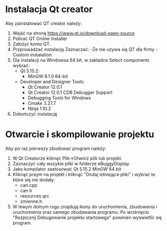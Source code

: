 # Instalacja Qt creator
Aby zainstalować QT creator należy:
1. Wejść na stronę https://www.qt.io/download-open-source
2. Pobrać QT Online Installer
3. Założyć konto QT.
4. Przprowadzać instalację Zaznaczać:
   -Że nie używa się QT dla firmy
   -Custom instalation
5. Dla instalacji na Windowsa 64 bit, w zakładce Select components wybrać:
   - Qt 5.15.2:
     - MinGW 8.1.0 64-bit
   - Developer and Designer Tools:
     - Qt Creator 12.0.1
     - Qt Creator 12.0.1 CDB Debugger Support
     - Debugging Tools for Windows
     - Cmake 3.27.7
     - Ninja 1.10.2
6. Dokończyć instalację
# Otwarcie i skompilowanie projektu
Aby po raz pierwszy zbudować program należy:
1. W Qt Creatorze kliknąć Plik->Otwórz plik lub projekt.
2. Zaznaczyć cały wszykie pliki w folderze eBuggyDisplay.
3. Jako kompilator zastosować Qt 5.15.2 MinGW 64 bit
4. Kliknąć praym na projekt i kliknąć "Dodaj istniejące pliki" i wybrać te które się nie dodały:
   - can.cpp
   - can.h
   - resources.qrc
   - zmienne.h
5. W lewym dolnym rogu znajdują ikony do uruchomienia, zbudowania i uruchomienia oraz samego zbudawania programu.
Po wciśnięciu "Rozpicznij Debugowanie projektu startowego" powinien wyświetlić się program.
